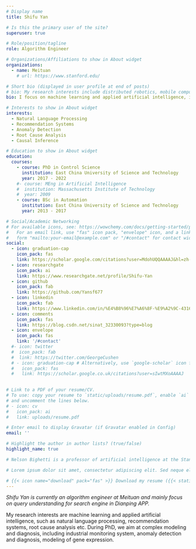 ```yaml
---
# Display name
title: Shifu Yan

# Is this the primary user of the site?
superuser: true

# Role/position/tagline
role: Algorithm Engineer

# Organizations/Affiliations to show in About widget
organizations:
  - name: Meituan
    # url: https://www.stanford.edu/

# Short bio (displayed in user profile at end of posts)
# bio: My research interests include distributed robotics, mobile computing and programmable matter.
bio: I focus on machine learning and applied artificial intelligence, including anomaly detection, root cause analysis, natural language processing, recommendation systems.

# Interests to show in About widget
interests:
  - Natural Language Processing
  - Recommendation Systems
  - Anomaly Detection
  - Root Cause Analysis 
  - Causal Inference

# Education to show in About widget
education:
  courses:
    - course: PhD in Control Science
      institution: East China University of Science and Technology
      year: 2017 - 2022
    #- course: MEng in Artificial Intelligence
    #  institution: Massachusetts Institute of Technology
    #  year: 2009
    - course: BSc in Automation
      institution: East China University of Science and Technology
      year: 2013 - 2017

# Social/Academic Networking
# For available icons, see: https://wowchemy.com/docs/getting-started/page-builder/#icons
#   For an email link, use "fas" icon pack, "envelope" icon, and a link in the
#   form "mailto:your-email@example.com" or "/#contact" for contact widget.
social:
  - icon: graduation-cap
    icon_pack: fas
    link: https://scholar.google.com/citations?user=MdohUQQAAAAJ&hl=zh-CN
  - icon: researchgate
    icon_pack: ai
    link: https://www.researchgate.net/profile/Shifu-Yan
  - icon: github
    icon_pack: fab
    link: https://github.com/Yansf677
  - icon: linkedin
    icon_pack: fab
    link: https://www.linkedin.com/in/%E4%B8%96%E7%A6%8F-%E9%A2%9C-43165b17a/
  - icon: comments
    icon_pack: fas
    link: https://blog.csdn.net/sinat_32330093?type=blog
  - icon: envelope
    icon_pack: fas
    link: '/#contact'
  #- icon: twitter
  #  icon_pack: fab
  #  link: https://twitter.com/GeorgeCushen
  # - icon: graduation-cap # Alternatively, use `google-scholar` icon from `ai` icon pack
  #   icon_pack: fas
  #   link: https://scholar.google.co.uk/citations?user=sIwtMXoAAAAJ
  

# Link to a PDF of your resume/CV.
# To use: copy your resume to `static/uploads/resume.pdf`, enable `ai` icons in `params.toml`,
# and uncomment the lines below.
# - icon: cv
#   icon_pack: ai
#   link: uploads/resume.pdf

# Enter email to display Gravatar (if Gravatar enabled in Config)
email: ''

# Highlight the author in author lists? (true/false)
highlight_name: true

# Nelson Bighetti is a professor of artificial intelligence at the Stanford AI Lab. His research interests include distributed robotics, mobile computing and programmable matter. He leads the Robotic Neurobiology group, which develops self-reconfiguring robots, systems of self-organizing robots, and mobile sensor networks.

# Lorem ipsum dolor sit amet, consectetur adipiscing elit. Sed neque elit, tristique placerat feugiat ac, facilisis vitae arcu. Proin eget egestas augue. Praesent ut sem nec arcu pellentesque aliquet. Duis dapibus diam vel metus tempus vulputate.

# {{< icon name="download" pack="fas" >}} Download my resume ({{< staticref "uploads/demo_resume.pdf" "newtab" >}}zh{{< /staticref >}}, {{< staticref "uploads/demo_resume.pdf" "newtab" >}}en{{< /staticref >}}).
---
```


*Shifu Yan is currently an algorithm engineer at Meituan and mainly focus on query understanding for search engine in Dianping APP.* 

My research interests are machine learning and applied artificial intelligence, such as natural language processing, recommendation systems, root cause analysis etc. During PhD, we aim at complex modeling and diagnosis, including industrial monitoring system, anomaly detection and diagnosis, modeling of gene expression. 



